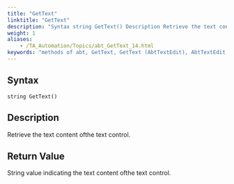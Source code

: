 ```yaml
--- 
title: "GetText"
linktitle: "GetText"
description: "Syntax string GetText() Description Retrieve the text content of the text control. Return Value String value indicating the text content of the text control."
weight: 1
aliases: 
    - /TA_Automation/Topics/abt_GetText_14.html
keywords: "methods of abt, GetText, GetText (AbtTextEdit), AbtTextEdit, gettext, abttextedit gettext, content of text control, get content of text box"
---
```


## Syntax

`string GetText()`

## Description

Retrieve the text content ofthe text control.

## Return Value

String value indicating the text content ofthe text control.



